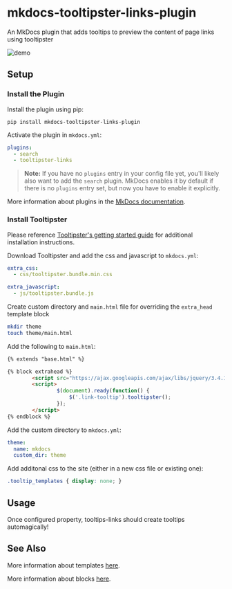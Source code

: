 # mkdocs-tooltipster-links-plugin

An MkDocs plugin that adds tooltips to preview the content of page links using tooltipster

![demo](demo/mkdocs_tooltipster_links_demo.gif)

## Setup

### Install the Plugin

Install the plugin using pip:

`pip install mkdocs-tooltipster-links-plugin`

Activate the plugin in `mkdocs.yml`:
```yaml
plugins:
  - search
  - tooltipster-links
```

> **Note:** If you have no `plugins` entry in your config file yet, you'll likely also want to add the `search` plugin. MkDocs enables it by default if there is no `plugins` entry set, but now you have to enable it explicitly.

More information about plugins in the [MkDocs documentation][mkdocs-plugins].

### Install Tooltipster

Please reference [Tooltipster's getting started guide](http://iamceege.github.io/tooltipster/#getting-started) for additional installation instructions.

Download Tooltipster and add the css and javascript to `mkdocs.yml`:

```yml
extra_css:
  - css/tooltipster.bundle.min.css

extra_javascript:
  - js/tooltipster.bundle.js  
```

Create custom directory and `main.html` file for overriding the `extra_head` template block

```sh
mkdir theme
touch theme/main.html
```

Add the following to `main.html`:
```html
{% extends "base.html" %}

{% block extrahead %}
        <script src="https://ajax.googleapis.com/ajax/libs/jquery/3.4.1/jquery.min.js"></script>
        <script>
                $(document).ready(function() {
                    $('.link-tooltip').tooltipster();
                });
        </script>
{% endblock %}
```
Add the custom directory to `mkdocs.yml`:
```yml
theme:
  name: mkdocs
  custom_dir: theme
```

Add additonal css to the site (either in a new css file or existing one):
```css
.tooltip_templates { display: none; }
```

## Usage
Once configured property, tooltips-links should create tooltips automagically!

## See Also

More information about templates [here][mkdocs-template].

More information about blocks [here][mkdocs-block].

[mkdocs-plugins]: http://www.mkdocs.org/user-guide/plugins/
[mkdocs-template]: https://www.mkdocs.org/user-guide/custom-themes/#template-variables
[mkdocs-block]: https://www.mkdocs.org/user-guide/styling-your-docs/#overriding-template-blocks
